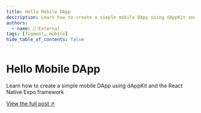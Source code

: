 ```yaml
---
title: Hello Mobile DApp
description: Learn how to create a simple mobile DApp using dAppKit and the React Native Expo framework
authors:
  - name: 🔗 External
tags: [figment, mobile]
hide_table_of_contents: false
---
```


# Hello Mobile DApp

Learn how to create a simple mobile DApp using dAppKit and the React Native Expo framework

[View the full post ↗️](https://learn.figment.io/tutorials/hello-mobile-dapp)

<!--truncate-->
